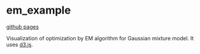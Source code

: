 # em_example
[github pages](https://shinome551.github.io/em_example/ "em_example")

Visualization of optimization by EM algorithm for Gaussian mixture model. It uses [d3.js](https://d3js.org/).
